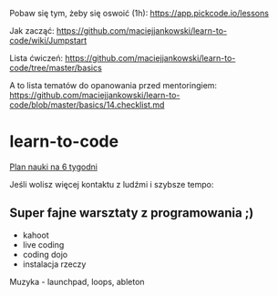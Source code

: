 Pobaw się tym, żeby się oswoić (1h):
https://app.pickcode.io/lessons

Jak zacząć:
https://github.com/maciejjankowski/learn-to-code/wiki/Jumpstart

Lista ćwiczeń:
https://github.com/maciejjankowski/learn-to-code/tree/master/basics

A to lista tematów do opanowania przed mentoringiem:
https://github.com/maciejjankowski/learn-to-code/blob/master/basics/14.checklist.md


# learn-to-code
[Plan nauki na 6 tygodni](https://github.com/maciejjankowski/learn-to-code/wiki)

Jeśli wolisz więcej kontaktu z ludźmi i szybsze tempo:
## Super fajne warsztaty z programowania ;)
* kahoot
* live coding
* coding dojo
* instalacja rzeczy


Muzyka - launchpad, loops, ableton 

